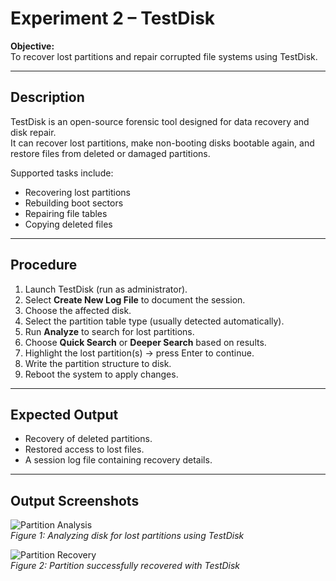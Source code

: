 # Experiment 2 – TestDisk

**Objective:**  
To recover lost partitions and repair corrupted file systems using TestDisk.

---

## Description
TestDisk is an open-source forensic tool designed for data recovery and disk repair.  
It can recover lost partitions, make non-booting disks bootable again, and restore files from deleted or damaged partitions.

Supported tasks include:
- Recovering lost partitions
- Rebuilding boot sectors
- Repairing file tables
- Copying deleted files

---

## Procedure
1. Launch TestDisk (run as administrator).  
2. Select **Create New Log File** to document the session.  
3. Choose the affected disk.  
4. Select the partition table type (usually detected automatically).  
5. Run **Analyze** to search for lost partitions.  
6. Choose **Quick Search** or **Deeper Search** based on results.  
7. Highlight the lost partition(s) → press Enter to continue.  
8. Write the partition structure to disk.  
9. Reboot the system to apply changes.

---

## Expected Output
- Recovery of deleted partitions.  
- Restored access to lost files.  
- A session log file containing recovery details.  

---

## Output Screenshots
![Partition Analysis](screenshots/testdisk-analysis.png)  
*Figure 1: Analyzing disk for lost partitions using TestDisk*  

![Partition Recovery](screenshots/testdisk-recovery.png)  
*Figure 2: Partition successfully recovered with TestDisk*  
